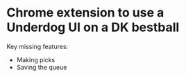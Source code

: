 # Chrome extension to use a Underdog UI on a DK bestball

Key missing features:
- Making picks
- Saving the queue